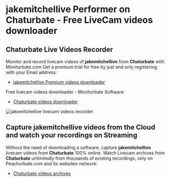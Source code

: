 # jakemitchellive Performer on Chaturbate - Free LiveCam videos downloader

## Chaturbate Live Videos Recorder

Monitor and record livecam videos of **jakemitchellive** from **Chaturbate** with Moniturbate.com
Get a premium trial for free by just and only registering with your Email address:
* [jakemitchellive Premium videos downloader](https://moniturbate.com/request-demo-licence-key.html)

Free livecam videos downloader - Moniturbate Software:
* [Chaturbate videos downloader](https://moniturbate.com/moniturbate-download-software.html)

![jakemitchellive livecam videos recorder](https://peachurnet.com/templates/moniturbate-software.png)


## Capture jakemitchellive videos from the Cloud and watch your recordings on Streaming

Without the need of downloading a software, capture **jakemitchellive** livecam videos from **Chaturbate** 100% online.
Watch Livecam archives from **Chaturbate** unlimitedly from thousands of existing recordings, only on Peachurbate.com and its websites network:
* [Chaturbate videos archives](https://peachurnet.com/)